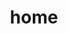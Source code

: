---
home: true
title: home
heroImage: /images/hero.png
actions:
  - text: Get Started
    link: /guide/getting-started.html
    type: primary
  - text: Introduction
    link: /guide/
    type: secondary
footer: MIT Licensed | Copyright © 2021-present Starzkg
---